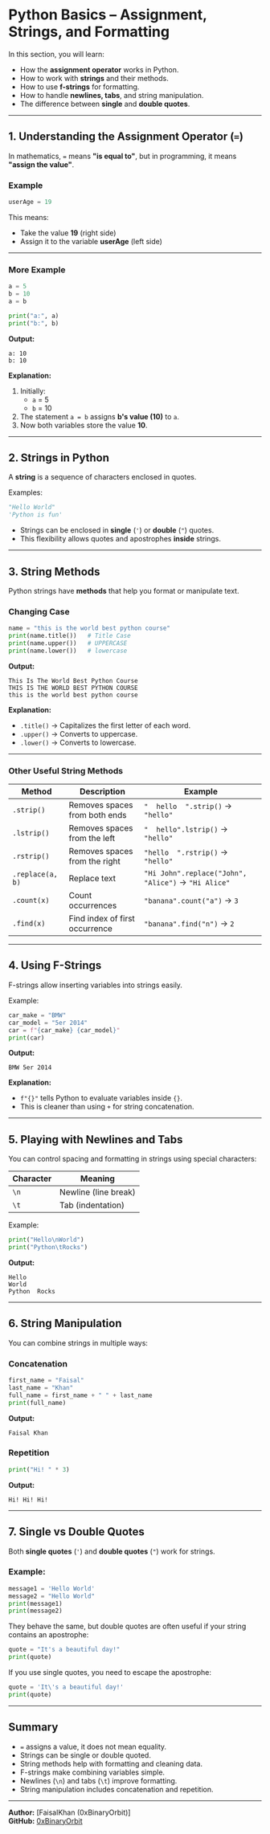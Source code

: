 # Python Basics – Assignment, Strings, and Formatting

In this section, you will learn:
- How the **assignment operator** works in Python.
- How to work with **strings** and their methods.
- How to use **f-strings** for formatting.
- How to handle **newlines, tabs**, and string manipulation.
- The difference between **single** and **double quotes**.

---

## 1. Understanding the Assignment Operator (`=`)

In mathematics, `=` means **"is equal to"**, but in programming, it means **"assign the value"**.

### Example
```python
userAge = 19
```

This means:
* Take the value **19** (right side)
* Assign it to the variable **userAge** (left side)

---

### More Example
```python
a = 5
b = 10
a = b

print("a:", a)
print("b:", b)
```

**Output:**
```
a: 10
b: 10
```

**Explanation:**
1. Initially:
   * `a` = 5
   * `b` = 10
2. The statement `a = b` assigns **b's value (10)** to `a`.
3. Now both variables store the value **10**.

---

## 2. Strings in Python

A **string** is a sequence of characters enclosed in quotes.

Examples:
```python
"Hello World"
'Python is fun'
```

* Strings can be enclosed in **single** (`'`) or **double** (`"`) quotes.
* This flexibility allows quotes and apostrophes **inside** strings.

---

## 3. String Methods

Python strings have **methods** that help you format or manipulate text.

### Changing Case
```python
name = "this is the world best python course"
print(name.title())   # Title Case
print(name.upper())   # UPPERCASE
print(name.lower())   # lowercase
```

**Output:**
```
This Is The World Best Python Course
THIS IS THE WORLD BEST PYTHON COURSE
this is the world best python course
```

**Explanation:**
* `.title()` → Capitalizes the first letter of each word.
* `.upper()` → Converts to uppercase.
* `.lower()` → Converts to lowercase.

---

### Other Useful String Methods

| Method           | Description                    | Example                                             |
| ---------------- | ------------------------------ | --------------------------------------------------- |
| `.strip()`       | Removes spaces from both ends  | `"  hello  ".strip()` → `"hello"`                   |
| `.lstrip()`      | Removes spaces from the left   | `"  hello".lstrip()` → `"hello"`                    |
| `.rstrip()`      | Removes spaces from the right  | `"hello  ".rstrip()` → `"hello"`                    |
| `.replace(a, b)` | Replace text                   | `"Hi John".replace("John", "Alice")` → `"Hi Alice"` |
| `.count(x)`      | Count occurrences              | `"banana".count("a")` → `3`                         |
| `.find(x)`       | Find index of first occurrence | `"banana".find("n")` → `2`                          |

---

## 4. Using F-Strings

F-strings allow inserting variables into strings easily.

Example:
```python
car_make = "BMW"
car_model = "5er 2014"
car = f"{car_make} {car_model}"
print(car)
```

**Output:**
```
BMW 5er 2014
```

**Explanation:**
* `f"{}"` tells Python to evaluate variables inside `{}`.
* This is cleaner than using `+` for string concatenation.

---

## 5. Playing with Newlines and Tabs

You can control spacing and formatting in strings using special characters:

| Character | Meaning              |
| --------- | -------------------- |
| `\n`      | Newline (line break) |
| `\t`      | Tab (indentation)    |

Example:
```python
print("Hello\nWorld")
print("Python\tRocks")
```

**Output:**
```
Hello
World
Python	Rocks
```

---

## 6. String Manipulation

You can combine strings in multiple ways:

### Concatenation
```python
first_name = "Faisal"
last_name = "Khan"
full_name = first_name + " " + last_name
print(full_name)
```

**Output:**
```
Faisal Khan
```

### Repetition
```python
print("Hi! " * 3)
```

**Output:**
```
Hi! Hi! Hi!
```

---

## 7. Single vs Double Quotes

Both **single quotes** (`'`) and **double quotes** (`"`) work for strings.

### Example:
```python
message1 = 'Hello World'
message2 = "Hello World"
print(message1)
print(message2)
```

They behave the same, but double quotes are often useful if your string contains an apostrophe:

```python
quote = "It's a beautiful day!"
print(quote)
```

If you use single quotes, you need to escape the apostrophe:
```python
quote = 'It\'s a beautiful day!'
print(quote)
```

---

## Summary
* `=` assigns a value, it does not mean equality.
* Strings can be single or double quoted.
* String methods help with formatting and cleaning data.
* F-strings make combining variables simple.
* Newlines (`\n`) and tabs (`\t`) improve formatting.
* String manipulation includes concatenation and repetition.

---

**Author:** [FaisalKhan (0xBinaryOrbit)]  
**GitHub:** [0xBinaryOrbit](https://github.com/0xBinaryOrbit) 
